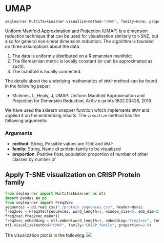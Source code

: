 # UMAP
```python
seqlearner.MultiTaskLearner.visualize(method="UMAP", family=None, proportion=1.5)
```
Uniform Manifold Approximation and Projection (UMAP) is a dimension reduction technique that can be used for visualisation similarly to t-SNE, but also for general non-linear dimension reduction. 
The algorithm is founded on three assumptions about the data
1. The data is uniformly distributed on a Riemannian manifold;
2. The Riemannian metric is locally constant (or can be approximated as such);
3. The manifold is locally connected.

The details about the underlying mathematics of `UMAP` method can be found in the following paper:
- McInnes, L, Healy, J, UMAP: Uniform Manifold Approximation and Projection for Dimension Reduction, ArXiv e-prints 1802.03426, 2018

We have used the sklearn wrapper function which implements `UMAP` and applied it on the embedding results.
The `visualize` method has the following arguments:
### Arguments
- __method__: String, Possible values are `TSNE` and `UMAP`
- __family__: String, Name of protein family to be visualized
- __proportion__: Positive float, population proportion of number of other classes by number of 

## Apply T-SNE visualization on  CRISP Protein family
```python
from seqlearner import MultiTaskLearner as mtl
import pandas as pd
from seqlearner import Freq2Vec
sequences = pd.read_csv("./protein_sequences.csv", header=None)
freq2vec = Freq2Vec(sequences, word_length=3, window_size=5, emb_dim=25, loss="mean_squared_error", epochs=250)
freq2vec.freq2vec_maker()
freq2vec_embedding = mtl.embed(word_length=3, embedding="freq2vec", func="sum", emb_dim=25, gamma=0.1, epochs=100)
mtl.visualize(method="UMAP", family="CRISP_family", proportion=2.0)
```
The visualization plot is in the following:
![](CRISP_family_WA_UMAP.png.png)
